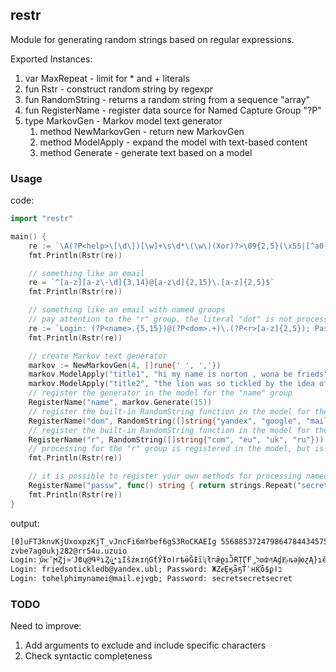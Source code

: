 ## restr 

Module for generating random strings based on regular expressions. 

Exported Instances:
1) var MaxRepeat - limit for * and + literals
2) fun Rstr - construct random string by regexpr
3) fun RandomString - returns a random string from a sequence "array"
4) fun RegisterName - register data source for Named Capture Group "?P<name>"
5) type MarkovGen - Markov model text generator
    1) method NewMarkovGen - return new MarkovGen
    2) method ModelApply - expand the model with text-based content
    3) method Generate - generate text based on a model

### Usage

code:
```go
import "restr"

main() {
    re := `\A(?P<help>\[\d\])[\w]+\s\d*\(\w\)(Xor)?>\09{2,5}(\x55|[^a0-9]\*).{2}[a-f][[:space:]]Uu$`
    fmt.Println(Rstr(re))

    // something like an email
    re = `^[a-z][a-z\-\d]{3,14}@[a-z\d]{2,15}\.[a-z]{2,5}$`
    fmt.Println(Rstr(re))

    // something like an email with named groups
    // pay attention to the "r" group, the literal "dot" is not processed in it
    re := `Login: (?P<name>.{5,15})@(?P<dom>.+)\.(?P<r>[a-z]{2,5}); Password: (?P<passw>.{13,18})`
    fmt.Println(Rstr(re))

    // create Markov text generator
    markov := NewMarkovGen(4, []rune{' ', ','})
	markov.ModelApply("title1", "hi my name is norton , wona be frieds", 1)
    markov.ModelApply("title2", "the lion was so tickled by the idea of the mouse being able to help him that he lifted his paw and let him go", 1)
    // register the generator in the model for the "name" group
    RegisterName("name", markov.Generate(15))
    // register the built-in RandomString function in the model for the "dom" group
    RegisterName("dom", RandomString([]string{"yandex", "google", "mail", "proton"}))
    // register the built-in RandomString function in the model for the "r" group
    RegisterName("r", RandomString([]string{"com", "eu", "uk", "ru"}))
    // processing for the "r" group is registered in the model, but is not applied due to insufficient soft expression (the literal "dot" should be used instead)
    fmt.Println(Rstr(re))

    // it is possible to register your own methods for processing named groups
    RegisterName("passw", func() string { return strings.Repeat("secret", rand.Intn(4)) })
    fmt.Println(Rstr(re))
}
```

output:
```txt
[0]uFT3knvKjUxoxpzKjT_vJncFi6mYbef6gS3RoCKAEIg 5568853724798647844345752909(W)>9999󲛩*f	Uu
zvbe7ag0ukj282@rr54u.uzuio
Login: ͉ύѥˉϻȤj»˹Jϐɥ@ԳºɿȤύ̮͇̻ˣʇΙŝżʀɪήGƭӲƗσǀгѣӫǦƗȋʯłחǣϱɿƆ̀̅ɌȚ̈́ӶҒ̡לʘʣ˞ͪןΑɠɆ̦˫ȵəɉ҅юɀĄ}ɿӗɻѷȽҦŹ̬a.nb; Password: ŋז˰ȯՒȔԣӨʬʪïęĕĻь
Login: friedsotickledb@yandex.ubl; Password: ЖZɇȨӄǟҕŤʿнЌ҉ȱ$ϼǀב
Login: tohelphimynamei@mail.ejvgb; Password: secretsecretsecret
```

### TODO

Need to improve:
1) Add arguments to exclude and include specific characters
2) Check syntactic completeness